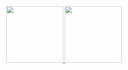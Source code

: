 <div display="center">
  <a href="https://github.com/TheBigHappyDay/github-readme-stats">
    <img height=150 display="flex" src="https://github-readme-stats.vercel.app/api?username=TheBigHappyDay&theme=transparent&border_color=00000000&rank_icon=github" />
  </a>
  <a href="https://github.com/TheBigHappyDay/convoychat">
    <img height=150 display="flex" src="https://github-readme-stats.vercel.app/api/top-langs?username=TheBigHappyDay&layout=compact&langs_count=8&card_width=320&theme=transparent&border_color=00000000" />
  </a>
</div>

<!--
**TheBigHappyDay/TheBigHappyDay** is a ✨ _special_ ✨ repository because its `README.md` (this file) appears on your GitHub profile.

Here are some ideas to get you started:

- 🔭 I’m currently working on ...
- 🌱 I’m currently learning ...
- 👯 I’m looking to collaborate on ...
- 🤔 I’m looking for help with ...
- 💬 Ask me about ...
- 📫 How to reach me: ...
- 😄 Pronouns: ...
- ⚡ Fun fact: ...
-->
